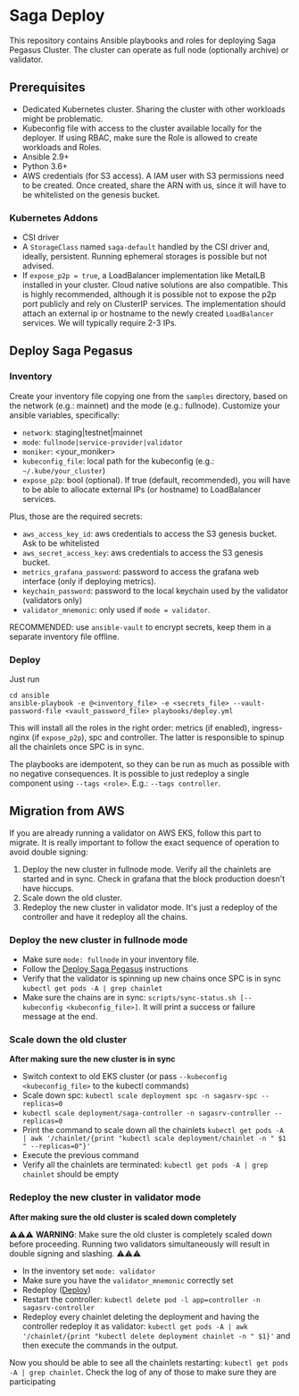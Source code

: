 # Saga Deploy

This repository contains Ansible playbooks and roles for deploying Saga Pegasus Cluster. The cluster can operate as full node (optionally archive) or validator.

## Prerequisites

- Dedicated Kubernetes cluster. Sharing the cluster with other workloads might be problematic.
- Kubeconfig file with access to the cluster available locally for the deployer. If using RBAC, make sure the Role is allowed to create workloads and Roles.
- Ansible 2.9+
- Python 3.6+
- AWS credentials (for S3 access). A IAM user with S3 permissions need to be created. Once created, share the ARN with us, since it will have to be whitelisted on the genesis bucket.

### Kubernetes Addons
- CSI driver
- A `StorageClass` named `saga-default` handled by the CSI driver and, ideally, persistent. Running ephemeral storages is possible but not advised.
- If `expose_p2p = true`, a LoadBalancer implementation like MetalLB installed in your cluster. Cloud native solutions are also compatible. This is highly recommended, although it is possible not to expose the p2p port publicly and rely on ClusterIP services. The implementation should attach an external ip or hostname to the newly created `LoadBalancer` services. We will typically require 2-3 IPs.

## Deploy Saga Pegasus

### Inventory
Create your inventory file copying one from the `samples` directory, based on the network (e.g.: mainnet) and the mode (e.g.: fullnode). Customize your ansible variables, specifically:
- `network`: staging|testnet|mainnet
- `mode`: `fullnode|service-provider|validator`
- `moniker`: <your_moniker>
- `kubeconfig_file`: local path for the kubeconfig (e.g.: `~/.kube/your_cluster`)
- `expose_p2p`: bool (optional). If true (default, recommended), you will have to be able to allocate external IPs (or hostname) to LoadBalancer services.

Plus, those are the required secrets:
- `aws_access_key_id`: aws credentials to access the S3 genesis bucket. Ask to be whitelisted
- `aws_secret_access_key`: aws credentials to access the S3 genesis bucket.
- `metrics_grafana_password`: password to access the grafana web interface (only if deploying metrics).
- `keychain_password`: password to the local keychain used by the validator (validators only)
- `validator_mnemonic`: only used if `mode = validator`.

RECOMMENDED: use `ansible-vault` to encrypt secrets, keep them in a separate inventory file offline.

### Deploy
Just run
```
cd ansible
ansible-playbook -e @<inventory_file> -e <secrets_file> --vault-password-file <vault_password_file> playbooks/deploy.yml
```

This will install all the roles in the right order: metrics (if enabled), ingress-nginx (if `expose_p2p`), spc and controller. The latter is responsible to spinup all the chainlets once SPC is in sync.

The playbooks are idempotent, so they can be run as much as possible with no negative consequences. It is possible to just redeploy a single component using `--tags <role>`. E.g.: `--tags controller`.

## Migration from AWS
If you are already running a validator on AWS EKS, follow this part to migrate. It is really important to follow the exact sequence of operation to avoid double signing:
1. Deploy the new cluster in fullnode mode. Verify all the chainlets are started and in sync. Check in grafana that the block production doesn't have hiccups.
2. Scale down the old cluster.
3. Redeploy the new cluster in validator mode. It's just a redeploy of the controller and have it redeploy all the chains.


### Deploy the new cluster in fullnode mode
- Make sure `mode: fullnode` in your inventory file.
- Follow the [Deploy Saga Pegasus](#deploy-saga-pegasus) instructions
- Verify that the validator is spinning up new chains once SPC is in sync `kubectl get pods -A | grep chainlet`
- Make sure the chains are in sync: `scripts/sync-status.sh [--kubeconfig <kubeconfig_file>]`. It will print a success or failure message at the end.

### Scale down the old cluster
**After making sure the new cluster is in sync**
- Switch context to old EKS cluster (or pass `--kubeconfig <kubeconfig_file>` to the kubectl commands)
- Scale down spc: `kubectl scale deployment spc -n sagasrv-spc --replicas=0`
- `kubectl scale deployment/saga-controller -n sagasrv-controller --replicas=0`
- Print the command to scale down all the chainlets `kubectl get pods -A | awk '/chainlet/{print "kubectl scale deployment/chainlet -n " $1 " --replicas=0"}'`
- Execute the previous command
- Verify all the chainlets are terminated: `kubectl get pods -A | grep chainlet` should be empty

### Redeploy the new cluster in validator mode
**After making sure the old cluster is scaled down completely**

⚠️⚠️⚠️ **WARNING**: Make sure the old cluster is completely scaled down before proceeding. Running two validators simultaneously will result in double signing and slashing. ⚠️⚠️⚠️

- In the inventory set `mode: validator`
- Make sure you have the `validator_mnemonic` correctly set
- Redeploy ([Deploy](#deploy))
- Restart the controller: `kubectl delete pod -l app=controller -n sagasrv-controller`
- Redeploy every chainlet deleting the deployment and having the controller redeploy it as validator: `kubectl get pods -A | awk '/chainlet/{print "kubectl delete deployment chainlet -n " $1}'` and then execute the commands in the output.

Now you should be able to see all the chainlets restarting: `kubectl get pods -A | grep chainlet`. Check the log of any of those to make sure they are participating 